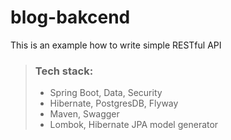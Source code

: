 # blog-bakcend
This is an example how to write simple RESTful API

> ### Tech stack:
> - Spring Boot, Data, Security
> - Hibernate, PostgresDB, Flyway
> - Maven, Swagger
> - Lombok, Hibernate JPA model generator
